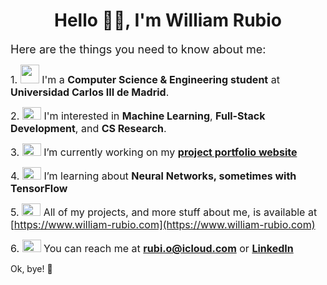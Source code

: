 <h1 align="center">Hello 🙋‍♀️, I'm William Rubio</h1>

<font size="4">Here are the things you need to know about me:</font>

<font size="3">1. <img src="https://media.giphy.com/media/v1.Y2lkPTc5MGI3NjExYmY4NTMwNDFiMmM3YzhlYTM0NTJiMTNhYzY2NzkyYjdkMjk1ODE5YSZlcD12MV9pbnRlcm5hbF9naWZzX2dpZklkJmN0PXM/xUA7b7gXACRHJCHGI8/giphy.gif" width="30" height="30"> I'm a **Computer Science & Engineering student** at **Universidad Carlos III de Madrid**.</font>

<font size="3">2. <img src="https://media.giphy.com/media/h7Lv3A5AvwIFF15TdL/giphy.gif?cid=ecf05e471y81ssuvs6oeqznbp3dcgdxonckfnka2hycl6idd&ep=v1_stickers_search&rid=giphy.gif&ct=s" width="30" height="20"> I'm interested in **Machine Learning**, **Full-Stack Development**, and **CS Research**.</font>

<font size="3">3.  <img src="https://media.giphy.com/media/3o752nnUPE7OzLeSVW/giphy.gif?cid=ecf05e4789zl0kvkk7ewfpml8s9tyytt0czuacydp38iphsm&ep=v1_stickers_search&rid=giphy.gif&ct=s" width="30" height="20">  I’m currently working on my **[project portfolio website](https://www.william-rubio.com/projects/portfolio)**</font>

<font size="3">4. <img src="https://media.giphy.com/media/wH8aFVGkdmOjxBxR3I/giphy.gif?cid=ecf05e47w3ikuuik4jpt0t6nqrfookxouk4hql0wz4aln6oi&ep=v1_stickers_search&rid=giphy.gif&ct=s" width="30" height="20"> I’m learning about **Neural Networks, sometimes with TensorFlow**</font>

<font size="3">5. <img src="https://media.giphy.com/media/vpXVv2DvkE1BrGUcuT/giphy.gif?cid=ecf05e479rww3hwbgm2d0yu77yn5l7gyjzm6zkox8kwq3noy&ep=v1_stickers_search&rid=giphy.gif&ct=s" width="30" height="20"> All of my projects, and more stuff about me, is available at [https://www.william-rubio.com](https://www.william-rubio.com)</font>

<font size="3">6. <img src="https://media.giphy.com/media/xJtEtfwJF5dvlnTNqY/giphy.gif?cid=ecf05e47bc7fx7r09eiqcegob8ylykj0ny1qvejtee81tk5f&ep=v1_stickers_search&rid=giphy.gif&ct=s" width="30" height="20"> You can reach me at **rubi.o@icloud.com** or **[LinkedIn](https://www.linkedin.com/in/william-rubio/)**</font>


Ok, bye! 👋



